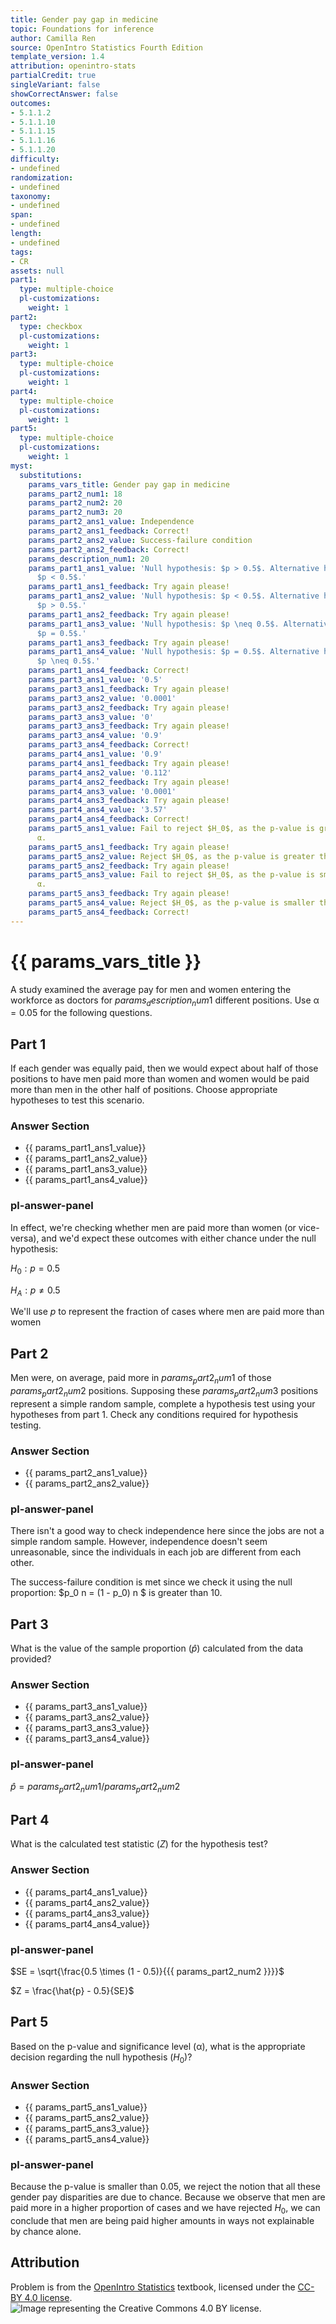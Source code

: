```yaml
---
title: Gender pay gap in medicine
topic: Foundations for inference
author: Camilla Ren
source: OpenIntro Statistics Fourth Edition
template_version: 1.4
attribution: openintro-stats
partialCredit: true
singleVariant: false
showCorrectAnswer: false
outcomes:
- 5.1.1.2
- 5.1.1.10
- 5.1.1.15
- 5.1.1.16
- 5.1.1.20
difficulty:
- undefined
randomization:
- undefined
taxonomy:
- undefined
span:
- undefined
length:
- undefined
tags:
- CR
assets: null
part1:
  type: multiple-choice
  pl-customizations:
    weight: 1
part2:
  type: checkbox
  pl-customizations:
    weight: 1
part3:
  type: multiple-choice
  pl-customizations:
    weight: 1
part4:
  type: multiple-choice
  pl-customizations:
    weight: 1
part5:
  type: multiple-choice
  pl-customizations:
    weight: 1
myst:
  substitutions:
    params_vars_title: Gender pay gap in medicine
    params_part2_num1: 18
    params_part2_num2: 20
    params_part2_num3: 20
    params_part2_ans1_value: Independence
    params_part2_ans1_feedback: Correct!
    params_part2_ans2_value: Success-failure condition
    params_part2_ans2_feedback: Correct!
    params_description_num1: 20
    params_part1_ans1_value: 'Null hypothesis: $p > 0.5$. Alternative hypothesis:
      $p < 0.5$.'
    params_part1_ans1_feedback: Try again please!
    params_part1_ans2_value: 'Null hypothesis: $p < 0.5$. Alternative hypothesis:
      $p > 0.5$.'
    params_part1_ans2_feedback: Try again please!
    params_part1_ans3_value: 'Null hypothesis: $p \neq 0.5$. Alternative hypothesis:
      $p = 0.5$.'
    params_part1_ans3_feedback: Try again please!
    params_part1_ans4_value: 'Null hypothesis: $p = 0.5$. Alternative hypothesis:
      $p \neq 0.5$.'
    params_part1_ans4_feedback: Correct!
    params_part3_ans1_value: '0.5'
    params_part3_ans1_feedback: Try again please!
    params_part3_ans2_value: '0.0001'
    params_part3_ans2_feedback: Try again please!
    params_part3_ans3_value: '0'
    params_part3_ans3_feedback: Try again please!
    params_part3_ans4_value: '0.9'
    params_part3_ans4_feedback: Correct!
    params_part4_ans1_value: '0.9'
    params_part4_ans1_feedback: Try again please!
    params_part4_ans2_value: '0.112'
    params_part4_ans2_feedback: Try again please!
    params_part4_ans3_value: '0.0001'
    params_part4_ans3_feedback: Try again please!
    params_part4_ans4_value: '3.57'
    params_part4_ans4_feedback: Correct!
    params_part5_ans1_value: Fail to reject $H_0$, as the p-value is greater than
      α.
    params_part5_ans1_feedback: Try again please!
    params_part5_ans2_value: Reject $H_0$, as the p-value is greater than α.
    params_part5_ans2_feedback: Try again please!
    params_part5_ans3_value: Fail to reject $H_0$, as the p-value is smaller than
      α.
    params_part5_ans3_feedback: Try again please!
    params_part5_ans4_value: Reject $H_0$, as the p-value is smaller than α.
    params_part5_ans4_feedback: Correct!
---
```

# {{ params_vars_title }}
A study examined the average pay for men and women entering the workforce as doctors for ${{ params_description_num1 }}$ different positions. Use α$=0.05$ for the following questions.

## Part 1

If each gender was equally paid, then we would expect about half of those positions to have men paid more than women and women would be paid more than men in the other half of positions. Choose appropriate hypotheses to test this scenario.

### Answer Section

- {{ params_part1_ans1_value}}
- {{ params_part1_ans2_value}}
- {{ params_part1_ans3_value}}
- {{ params_part1_ans4_value}}

### pl-answer-panel

In effect, we're checking whether men are paid more than women (or vice-versa), and we'd expect these outcomes with either chance under the null hypothesis:

$H_0: p = 0.5$

$H_A: p \neq 0.5$

We'll use $p$ to represent the fraction of cases where men are paid more than women

## Part 2

Men were, on average, paid more in ${{ params_part2_num1 }}$ of those ${{ params_part2_num2 }}$ positions. Supposing these ${{ params_part2_num3 }}$ positions represent a simple random sample, complete a hypothesis test using your hypotheses from part 1. Check any conditions required for hypothesis testing.

### Answer Section

- {{ params_part2_ans1_value}}
- {{ params_part2_ans2_value}}

### pl-answer-panel

There isn't a good way to check independence here since the jobs are not a simple random sample. However, independence doesn't seem unreasonable, since the individuals in each job are different from each other.

The success-failure condition is met since we check it using the null proportion: $p_0 n = (1 - p_0) n $ is greater than 10.

## Part 3

What is the value of the sample proportion ($\hat{p}$) calculated from the data provided?

### Answer Section

- {{ params_part3_ans1_value}}
- {{ params_part3_ans2_value}}
- {{ params_part3_ans3_value}}
- {{ params_part3_ans4_value}}

### pl-answer-panel

$\hat{p} = {{ params_part2_num1 }} / {{ params_part2_num2 }}$

## Part 4

What is the calculated test statistic ($Z$) for the hypothesis test?

### Answer Section

- {{ params_part4_ans1_value}}
- {{ params_part4_ans2_value}}
- {{ params_part4_ans3_value}}
- {{ params_part4_ans4_value}}

### pl-answer-panel

$SE = \sqrt{\frac{0.5 \times (1 - 0.5)}{{{ params_part2_num2 }}}}$

$Z = \frac{\hat{p}  - 0.5}{SE}$

## Part 5

Based on the p-value and significance level (α), what is the appropriate decision regarding the null hypothesis ($H_0$)?

### Answer Section

- {{ params_part5_ans1_value}}
- {{ params_part5_ans2_value}}
- {{ params_part5_ans3_value}}
- {{ params_part5_ans4_value}}

### pl-answer-panel

Because the p-value is smaller than $0.05$, we reject the notion that all these gender pay disparities are due to chance. Because we observe that men are paid more in a higher proportion of cases and we have rejected $H_0$, we can conclude that men are being paid higher amounts in ways not explainable by chance alone.

## Attribution

Problem is from the [OpenIntro Statistics](https://openintro.org/book/os/) textbook, licensed under the [CC-BY 4.0 license](https://creativecommons.org/licenses/by/4.0/).<br>![Image representing the Creative Commons 4.0 BY license.](https://raw.githubusercontent.com/firasm/bits/master/by.png)